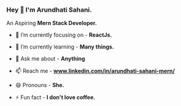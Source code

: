 ### Hey 👋 I'm Arundhati Sahani.




An Aspiring **Mern Stack Developer.**

- 🔭 I’m currently focusing on - **ReactJs.**

- 🌱 I’m currently learning - **Many things.**

- 💬 Ask me about - **Anything**

- 📫 Reach me - **www.linkedin.com/in/arundhati-sahani-mern/**

- 😄 Pronouns - **She.**

- ⚡ Fun fact - **I don't love coffee.**

